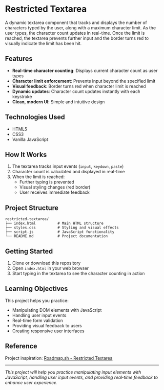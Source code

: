 # Restricted Textarea

A dynamic textarea component that tracks and displays the number of characters typed by the user, along with a maximum character limit. As the user types, the character count updates in real-time. Once the limit is reached, the textarea prevents further input and the border turns red to visually indicate the limit has been hit.

## Features

- **Real-time character counting**: Displays current character count as user types
- **Character limit enforcement**: Prevents input beyond the specified limit
- **Visual feedback**: Border turns red when character limit is reached
- **Dynamic updates**: Character count updates instantly with each keystroke
- **Clean, modern UI**: Simple and intuitive design

## Technologies Used

- HTML5
- CSS3
- Vanilla JavaScript

## How It Works

1. The textarea tracks input events (`input`, `keydown`, `paste`)
2. Character count is calculated and displayed in real-time
3. When the limit is reached:
   - Further typing is prevented
   - Visual styling changes (red border)
   - User receives immediate feedback

## Project Structure

```
restricted-textarea/
├── index.html          # Main HTML structure
├── styles.css          # Styling and visual effects
├── script.js           # JavaScript functionality
└── README.md           # Project documentation
```

## Getting Started

1. Clone or download this repository
2. Open `index.html` in your web browser
3. Start typing in the textarea to see the character counting in action

## Learning Objectives

This project helps you practice:

- Manipulating DOM elements with JavaScript
- Handling user input events
- Real-time form validation
- Providing visual feedback to users
- Creating responsive user interfaces

## Reference

Project inspiration: [Roadmap.sh - Restricted Textarea](https://roadmap.sh/projects/restricted-textarea)

---

*This project will help you practice manipulating input elements with JavaScript, handling user input events, and providing real-time feedback to enhance user experience.*
